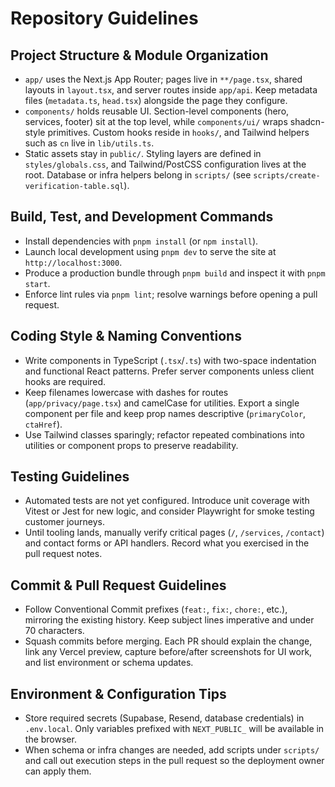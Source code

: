 # Repository Guidelines

## Project Structure & Module Organization
- `app/` uses the Next.js App Router; pages live in `**/page.tsx`, shared layouts in `layout.tsx`, and server routes inside `app/api`. Keep metadata files (`metadata.ts`, `head.tsx`) alongside the page they configure.
- `components/` holds reusable UI. Section-level components (hero, services, footer) sit at the top level, while `components/ui/` wraps shadcn-style primitives. Custom hooks reside in `hooks/`, and Tailwind helpers such as `cn` live in `lib/utils.ts`.
- Static assets stay in `public/`. Styling layers are defined in `styles/globals.css`, and Tailwind/PostCSS configuration lives at the root. Database or infra helpers belong in `scripts/` (see `scripts/create-verification-table.sql`).

## Build, Test, and Development Commands
- Install dependencies with `pnpm install` (or `npm install`).
- Launch local development using `pnpm dev` to serve the site at `http://localhost:3000`.
- Produce a production bundle through `pnpm build` and inspect it with `pnpm start`.
- Enforce lint rules via `pnpm lint`; resolve warnings before opening a pull request.

## Coding Style & Naming Conventions
- Write components in TypeScript (`.tsx`/`.ts`) with two-space indentation and functional React patterns. Prefer server components unless client hooks are required.
- Keep filenames lowercase with dashes for routes (`app/privacy/page.tsx`) and camelCase for utilities. Export a single component per file and keep prop names descriptive (`primaryColor`, `ctaHref`).
- Use Tailwind classes sparingly; refactor repeated combinations into utilities or component props to preserve readability.

## Testing Guidelines
- Automated tests are not yet configured. Introduce unit coverage with Vitest or Jest for new logic, and consider Playwright for smoke testing customer journeys.
- Until tooling lands, manually verify critical pages (`/`, `/services`, `/contact`) and contact forms or API handlers. Record what you exercised in the pull request notes.

## Commit & Pull Request Guidelines
- Follow Conventional Commit prefixes (`feat:`, `fix:`, `chore:`, etc.), mirroring the existing history. Keep subject lines imperative and under 70 characters.
- Squash commits before merging. Each PR should explain the change, link any Vercel preview, capture before/after screenshots for UI work, and list environment or schema updates.

## Environment & Configuration Tips
- Store required secrets (Supabase, Resend, database credentials) in `.env.local`. Only variables prefixed with `NEXT_PUBLIC_` will be available in the browser.
- When schema or infra changes are needed, add scripts under `scripts/` and call out execution steps in the pull request so the deployment owner can apply them.
